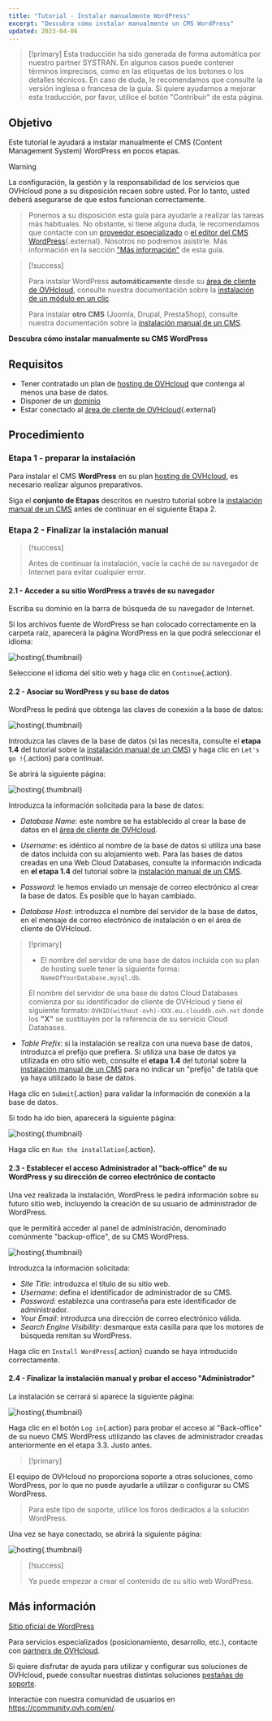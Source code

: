 ```yaml
---
title: "Tutorial - Instalar manualmente WordPress"
excerpt: "Descubra cómo instalar manualmente un CMS WordPress"
updated: 2023-04-06
---
```


> [!primary]
> Esta traducción ha sido generada de forma automática por nuestro partner SYSTRAN. En algunos casos puede contener términos imprecisos, como en las etiquetas de los botones o los detalles técnicos. En caso de duda, le recomendamos que consulte la versión inglesa o francesa de la guía. Si quiere ayudarnos a mejorar esta traducción, por favor, utilice el botón "Contribuir" de esta página.
>

## Objetivo

Este tutorial le ayudará a instalar manualmente el CMS (Content Management System) WordPress en pocos etapas.

> [!warning]
>
La configuración, la gestión y la responsabilidad de los servicios que OVHcloud pone a su disposición recaen sobre usted. Por lo tanto, usted deberá asegurarse de que estos funcionan correctamente.
> 
> Ponemos a su disposición esta guía para ayudarle a realizar las tareas más habituales. No obstante, si tiene alguna duda, le recomendamos que contacte con un [proveedor especializado](https://partner.ovhcloud.com/es-es/directory/) o [el editor del CMS WordPress](https://wordpress.com/es/support/){.external}. Nosotros no podremos asistirle. Más información en la sección ["Más información"](#go-further) de esta guía.
>

> [!success]
>
> Para instalar WordPress **automáticamente** desde su [área de cliente de OVHcloud](https://www.ovh.com/auth/?action=gotomanager&from=https://www.ovh.es/&ovhSubsidiary=es), consulte nuestra documentación sobre la [instalación de un módulo en un clic](/pages/web_cloud/web_hosting/cms_install_1_click_modules).
>
> Para instalar **otro CMS** (Joomla, Drupal, PrestaShop), consulte nuestra documentación sobre la [instalación manual de un CMS](/pages/web_cloud/web_hosting/cms_manual_installation).
>

**Descubra cómo instalar manualmente su CMS WordPress**

## Requisitos

- Tener contratado un plan de [hosting de OVHcloud](https://www.ovhcloud.com/es-es/web-hosting/) que contenga al menos una base de datos.
- Disponer de un [dominio](https://www.ovhcloud.com/es-es/domains/)
- Estar conectado al [área de cliente de OVHcloud](https://www.ovh.com/auth/?action=gotomanager&from=https://www.ovh.es/&ovhSubsidiary=es){.external}

## Procedimiento

### Etapa 1 - preparar la instalación <a name="step1"></a>

Para instalar el CMS **WordPress** en su plan [hosting de OVHcloud](https://www.ovhcloud.com/es-es/web-hosting/), es necesario realizar algunos preparativos.

Siga el **conjunto de Etapas** descritos en nuestro tutorial sobre la [instalación manual de un CMS](/pages/web_cloud/web_hosting/cms_manual_installation) antes de continuar en el siguiente Etapa 2.

### Etapa 2 - Finalizar la instalación manual <a name="step2"></a>

> [!success]
>
> Antes de continuar la instalación, vacíe la caché de su navegador de Internet para evitar cualquier error.
>

#### 2.1 - Acceder a su sitio WordPress a través de su navegador

Escriba su dominio en la barra de búsqueda de su navegador de Internet.

Si los archivos fuente de WordPress se han colocado correctamente en la carpeta raíz, aparecerá la página WordPress en la que podrá seleccionar el idioma:

![hosting](https://raw.githubusercontent.com/ovh/docs/develop/templates/external-elements/cms/wordpress/installation-select-language.png){.thumbnail}

Seleccione el idioma del sitio web y haga clic en `Continue`{.action}.

#### 2.2 - Asociar su WordPress y su base de datos

WordPress le pedirá que obtenga las claves de conexión a la base de datos:

![hosting](https://raw.githubusercontent.com/ovh/docs/develop/templates/external-elements/cms/wordpress/installation-start.png){.thumbnail}

Introduzca las claves de la base de datos (si las necesita, consulte el **etapa 1.4** del tutorial sobre la [instalación manual de un CMS](/pages/web_cloud/web_hosting/cms_manual_installation)) y haga clic en `Let's go !`{.action} para continuar.

Se abrirá la siguiente página:

![hosting](https://raw.githubusercontent.com/ovh/docs/develop/templates/external-elements/cms/wordpress/installation-config-db.png){.thumbnail}

Introduzca la información solicitada para la base de datos:

- *Database Name*: este nombre se ha establecido al crear la base de datos en el [área de cliente de OVHcloud](https://www.ovh.com/auth/?action=gotomanager&from=https://www.ovh.es/&ovhSubsidiary=es).

- *Username*: es idéntico al nombre de la base de datos si utiliza una base de datos incluida con su alojamiento web.
Para las bases de datos creadas en una Web Cloud Databases, consulte la información indicada en **el etapa 1.4** del tutorial sobre la [instalación manual de un CMS](/pages/web_cloud/web_hosting/cms_manual_installation).

- *Password*: le hemos enviado un mensaje de correo electrónico al crear la base de datos. Es posible que lo hayan cambiado.

- *Database Host*: introduzca el nombre del servidor de la base de datos, en el mensaje de correo electrónico de instalación o en el área de cliente de OVHcloud. 

> [!primary]
> 
> - El nombre del servidor de una base de datos incluida con su plan de hosting suele tener la siguiente forma: `NameOfYourDatabase.mysql.db`. 
>
> El nombre del servidor de una base de datos Cloud Databases comienza por su identificador de cliente de OVHcloud y tiene el siguiente formato: `OVHID(without-ovh)-XXX.eu.clouddb.ovh.net` donde los **"X"** se sustituyen por la referencia de su servicio Cloud Databases.
>

- *Table Prefix*: si la instalación se realiza con una nueva base de datos, introduzca el prefijo que prefiera. Si utiliza una base de datos ya utilizada en otro sitio web, consulte el **etapa 1.4** del tutorial sobre la [instalación manual de un CMS](/pages/web_cloud/web_hosting/cms_manual_installation) para no indicar un "prefijo" de tabla que ya haya utilizado la base de datos.

Haga clic en `Submit`{.action} para validar la información de conexión a la base de datos.

Si todo ha ido bien, aparecerá la siguiente página:

![hosting](https://raw.githubusercontent.com/ovh/docs/develop/templates/external-elements/cms/wordpress/installation-step-after-db-1.png){.thumbnail}

Haga clic en `Run the installation`{.action}.

#### 2.3 - Establecer el acceso Administrador al "back-office" de su WordPress y su dirección de correo electrónico de contacto

Una vez realizada la instalación, WordPress le pedirá información sobre su futuro sitio web, incluyendo la creación de su usuario de administrador de WordPress.

que le permitirá acceder al panel de administración, denominado comúnmente "backup-office", de su CMS WordPress.

![hosting](https://raw.githubusercontent.com/ovh/docs/develop/templates/external-elements/cms/wordpress/installation-config-admin-user.png){.thumbnail}

Introduzca la información solicitada:

- *Site Title*: introduzca el título de su sitio web.
- *Username*: defina el identificador de administrador de su CMS.
- *Password*: establezca una contraseña para este identificador de administrador.
- *Your Email*: introduzca una dirección de correo electrónico válida.
- *Search Engine Visibility*: desmarque esta casilla para que los motores de búsqueda remitan su WordPress.

Haga clic en `Install WordPress`{.action} cuando se haya introducido correctamente.

#### 2.4 - Finalizar la instalación manual y probar el acceso "Administrador"

La instalación se cerrará si aparece la siguiente página:

![hosting](https://raw.githubusercontent.com/ovh/docs/develop/templates/external-elements/cms/wordpress/installation-successfull.png){.thumbnail}

Haga clic en el botón `Log in`{.action} para probar el acceso al "Back-office" de su nuevo CMS WordPress utilizando las claves de administrador creadas anteriormente en el etapa 3.3. Justo antes.

> [!primary]
>
El equipo de OVHcloud no proporciona soporte a otras soluciones, como WordPress, por lo que no puede ayudarle a utilizar o configurar su CMS WordPress.
>
> Para este tipo de soporte, utilice los foros dedicados a la solución WordPress.
>

Una vez se haya conectado, se abrirá la siguiente página:

![hosting](https://raw.githubusercontent.com/ovh/docs/develop/templates/external-elements/cms/wordpress/admin-interface.png){.thumbnail}

> [!success]
>
> Ya puede empezar a crear el contenido de su sitio web WordPress.
>

## Más información <a name="go-further"></a>

[Sitio oficial de WordPress](https://wordpress.org)

Para servicios especializados (posicionamiento, desarrollo, etc.), contacte con [partners de OVHcloud](https://partner.ovhcloud.com/es-es/directory/).

Si quiere disfrutar de ayuda para utilizar y configurar sus soluciones de OVHcloud, puede consultar nuestras distintas soluciones [pestañas de soporte](/links/support).

Interactúe con nuestra comunidad de usuarios en <https://community.ovh.com/en/>.